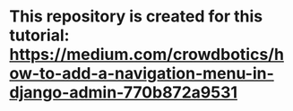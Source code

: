 # This repository is created for this tutorial: https://medium.com/crowdbotics/how-to-add-a-navigation-menu-in-django-admin-770b872a9531
